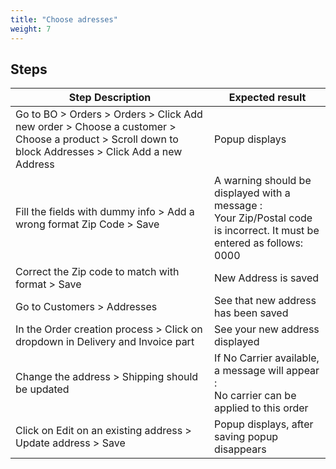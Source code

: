 ```yaml
---
title: "Choose adresses"
weight: 7
---
```

## Steps
| Step Description | Expected result |
| ----- | ----- |
| Go to BO > Orders > Orders > Click Add new order > Choose a customer > Choose a product > Scroll down to block Addresses > Click Add a new Address | Popup displays |
| Fill the fields with dummy info > Add a wrong format Zip Code > Save | A warning should be displayed with a message : <br>Your Zip/Postal code is incorrect. It must be entered as follows: 0000 |
| Correct the Zip code to match with format > Save | New Address is saved |
| Go to Customers > Addresses | See that new address has been saved |
| In the Order creation process > Click on dropdown in Delivery and Invoice part | See your new address displayed |
| Change the address > Shipping should be updated | If No Carrier available, a message will appear : <br>No carrier can be applied to this order |
| Click on Edit on an existing address > Update address > Save | Popup displays, after saving popup disappears |
